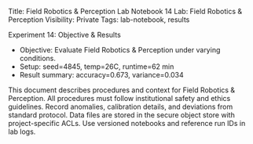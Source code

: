 Title: Field Robotics & Perception Lab Notebook 14
Lab: Field Robotics & Perception
Visibility: Private
Tags: lab-notebook, results

Experiment 14: Objective & Results
- Objective: Evaluate Field Robotics & Perception under varying conditions.
- Setup: seed=4845, temp=26C, runtime=62 min
- Result summary: accuracy=0.673, variance=0.034

This document describes procedures and context for Field Robotics & Perception.
All procedures must follow institutional safety and ethics guidelines.
Record anomalies, calibration details, and deviations from standard protocol.
Data files are stored in the secure object store with project-specific ACLs.
Use versioned notebooks and reference run IDs in lab logs.
